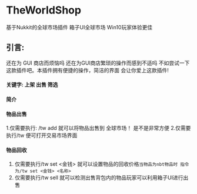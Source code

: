 # TheWorldShop

基于Nukkit的全球市场插件
箱子UI全球市场 Win10玩家体验更佳

## 引言:
还在为 GUI 商店而烦恼吗 还在为GUI商店繁琐的操作而感到不适吗 不如尝试一下这款插件吧。本插件拥有便捷的操作，简洁的界面
会让你爱上这款插件!

#### 关键字: 上架 出售 筛选
#### 简介
#### 物品出售  
 1.仅需要执行: /tw add 就可以将物品出售到 全球市场！ 是不是非常方便
 2.仅需要执行/tw 便可打开交易市场界面
 
#### 物品回收
 1. 仅需要执行/tw set <金钱> 就可以设置物品的回收价格`当物品为nbt物品时 指令为/tw set <金钱> <名称>`
 2. 仅需要执行/tw sell 就可以检测出售背包内的物品玩家可以利用箱子UI进行出售
 
